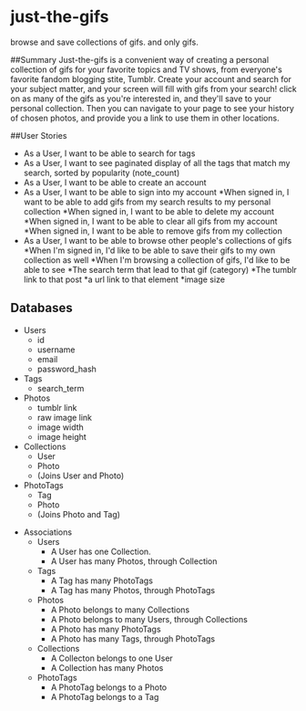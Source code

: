 # just-the-gifs
browse and save collections of gifs. and only gifs.

##Summary
Just-the-gifs is a convenient way of creating a personal collection of gifs for your favorite topics and TV shows, from everyone's favorite fandom blogging stite, Tumblr. Create your account and search for your subject matter, and your screen will fill with gifs from your search! click on as many of the gifs as you're interested in, and they'll save to your personal collection. Then you can navigate to your page to see your history of chosen photos, and provide you a link to use them in other locations.

##User Stories
* As a User, I want to be able to search for tags
* As a User, I want to see paginated display of all the tags that match my search, sorted by popularity (note_count)
* As a User, I want to be able to create an account
* As a User, I want to be able to sign into my account
  *When signed in, I want to be able to add gifs from my search results to my personal collection
  *When signed in, I want to be able to delete my account
  *When signed in, I want to be able to clear all gifs from my account
  *When signed in, I want to be able to remove gifs from my collection
* As a User, I want to be able to browse other people's collections of gifs
  *When I'm signed in, I'd like to be able to save their gifs to my own collection as well
  *When I'm browsing a collection of gifs, I'd like to be able to see
    *The search term that lead to that gif (category)
    *The tumblr link to that post
    *a url link to that element
    *image size

## Databases
* Users
  * id
  * username
  * email
  * password_hash
* Tags
  * search_term
* Photos
  * tumblr link
  * raw image link
  * image width
  * image height
* Collections
  * User
  * Photo
  * (Joins User and Photo)
* PhotoTags
  * Tag
  * Photo
  * (Joins Photo and Tag)

- Associations
  - Users
    - A User has one Collection.
    - A User has many Photos, through Collection
  - Tags
    - A Tag has many PhotoTags
    - A Tag has many Photos, through PhotoTags
  - Photos
    - A Photo belongs to many Collections
    - A Photo belongs to many Users, through Collections
    - A Photo has many PhotoTags
    - A Photo has many Tags, through PhotoTags
  - Collections
    - A Collecton belongs to one User
    - A Collection has many Photos
  - PhotoTags
    - A PhotoTag belongs to a Photo
    - A PhotoTag belongs to a Tag
